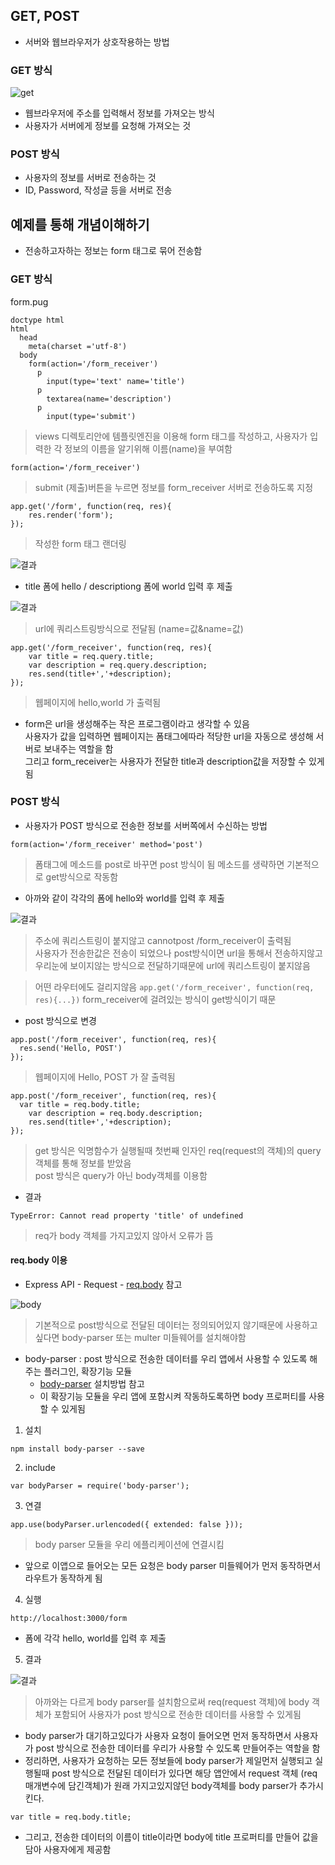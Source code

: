 ## GET, POST
- 서버와 웹브라우저가 상호작용하는 방법

### GET 방식
![get](img/node18.png)
- 웹브라우저에 주소를 입력해서 정보를 가져오는 방식
- 사용자가 서버에게 정보를 요청해 가져오는 것

### POST 방식
- 사용자의 정보를 서버로 전송하는 것
- ID, Password, 작성글 등을 서버로 전송


## 예제를 통해 개념이해하기
- 전송하고자하는 정보는 form 태그로 묶어 전송함

### GET 방식
form.pug
```
doctype html
html
  head
    meta(charset ='utf-8')
  body
    form(action='/form_receiver')
      p
        input(type='text' name='title')
      p
        textarea(name='description')
      p
        input(type='submit')
```
> views 디렉토리안에 템플릿엔진을 이용해 form 태그를 작성하고, 사용자가 입력한 각 정보의 이름을 알기위해 이름(name)을 부여함

```
form(action='/form_receiver')
```
> submit (제출)버튼을 누르면 정보를 form_receiver 서버로 전송하도록 지정

```
app.get('/form', function(req, res){
	res.render('form');
});
```
> 작성한 form 태그 랜더링

![결과](img/node19.png)

- title 폼에 hello \/ descriptiong 폼에 world 입력 후 제출

![결과](img/node19.png)
> url에 쿼리스트링방식으로 전달됨 (name=값&name=값)
```
app.get('/form_receiver', function(req, res){
	var title = req.query.title;
	var description = req.query.description;
	res.send(title+','+description);
});
```
> 웹페이지에 hello,world 가 출력됨

- form은 url을 생성해주는 작은 프로그램이라고 생각할 수 있음<br/>사용자가 값을 입력하면 웹페이지는 폼태그에따라 적당한 url을 자동으로 생성해 서버로 보내주는 역할을 함<br/>그리고 form_receiver는 사용자가 전달한 title과 description값을 저장할 수 있게됨

### POST 방식
- 사용자가 POST 방식으로 전송한 정보를 서버쪽에서 수신하는 방법
```
form(action='/form_receiver' method='post')
```
> 폼태그에 메소드를 post로 바꾸면 post 방식이 됨 메소드를 생략하면 기본적으로 get방식으로 작동함

- 아까와 같이 각각의 폼에 hello와 world를 입력 후 제출

![결과](img/node21.png)
> 주소에 쿼리스트링이 붙지않고 cannotpost /form_receiver이 출력됨<br/>사용자가 전송한값은 전송이 되었으나 post방식이면 url을 통해서 전송하지않고 우리눈에 보이지않는 방식으로 전달하기때문에 url에 쿼리스트링이 붙지않음

> 어떤 라우터에도 걸리지않음 `app.get('/form_receiver', function(req, res){...})` form_receiver에 걸려있는 방식이 get방식이기 때문
- post 방식으로 변경
```
app.post('/form_receiver', function(req, res){
  res.send('Hello, POST')
});
```
> 웹페이지에 Hello, POST 가 잘 출력됨

```
app.post('/form_receiver', function(req, res){
  var title = req.body.title;
	var description = req.body.description;
	res.send(title+','+description);
});
```
> get 방식은 익명함수가 실행될때 첫번째 인자인 req(request의 객체)의 query객체를 통해 정보를 받았음<br/>post 방식은 query가 아닌 body객체를 이용함
- 결과
```
TypeError: Cannot read property 'title' of undefined
```
> req가 body 객체를 가지고있지 않아서 오류가 뜸

#### req.body 이용
- Express API - Request - [req.body](http://expressjs.com/ko/4x/api.html#req.body) 참고

![body](img/node22.png)
> 기본적으로 post방식으로 전달된 데이터는 정의되어있지 않기때문에 사용하고싶다면 body-parser 또는 multer 미들웨어를 설치해야함
- body-parser : post 방식으로 전송한 데이터를 우리 앱에서 사용할 수 있도록 해주는 플러그인, 확장기능 모듈
	- [body-parser](https://www.npmjs.com/package/body-parser) 설치방법 참고
	- 이 확장기능 모듈을 우리 앱에 포함시켜 작동하도록하면 body 프로퍼티를 사용할 수 있게됨

1. 설치
```
npm install body-parser --save
```
2. include
```
var bodyParser = require('body-parser');
```
3. 연결
```
app.use(bodyParser.urlencoded({ extended: false }));
```
> body parser 모듈을 우리 에플리케이션에 연결시킴
- 앞으로 이앱으로 들어오는 모든 요청은 body parser 미들웨어가 먼저 동작하면서 라우트가 동작하게 됨

4. 실행
```
http://localhost:3000/form
```
- 폼에 각각 hello, world를 입력 후 제출
5. 결과

![결과](img/node23.png)<br/>
> 아까와는 다르게 body parser를 설치함으로써 req(request 객체)에 body 객체가 포함되어 사용자가 post 방식으로 전송한 데이터를 사용할 수 있게됨

- body parser가 대기하고있다가 사용자 요청이 들어오면 먼저 동작하면서 사용자가 post 방식으로 전송한 데이터를 우리가 사용할 수 있도록 만들어주는 역할을 함
- 정리하면, 사용자가 요청하는 모든 정보들에 body parser가 제일먼저 실행되고 실행될때 post 방식으로 전달된 데이터가 있다면 해당 앱안에서 request 객체 (req 매개변수에 담긴객체)가 원래 가지고있지않던 body객체를 body parser가 추가시킨다.
```
var title = req.body.title;
```
- 그리고, 전송한 데이터의 이름이 title이라면 body에 title 프로퍼티를 만들어 값을 담아 사용자에게 제공함
